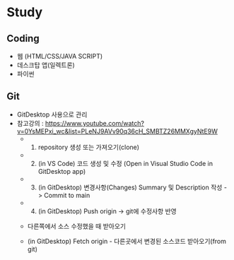 # Study

## Coding  
- 웹 (HTML/CSS/JAVA SCRIPT)
- 데스크탑 앱(일렉트론)
- 파이썬

## Git
 - GitDesktop 사용으로 관리
 - 참고강의 : https://www.youtube.com/watch?v=0YsMEPxi_wc&list=PLeNJ9AVv90q36cH_SMBTZ26MMXgyNtE9W
   - 01. repository 생성 또는 가져오기(clone) 
   - 02. (in VS Code) 코드 생성 및 수정 (Open in Visual Studio Code in GitDesktop app)
   - 03. (in GitDesktop) 변경사항(Changes) Summary 및 Description 작성 -> Commit to main 
   - 04. (in GitDesktop) Push origin -> git에 수정사항 반영

   - 다른쪽에서 소스 수정했을 때 받아오기
    - (in GitDesktop) Fetch origin - 다른곳에서 변경된 소스코드 받아오기(from git) 
